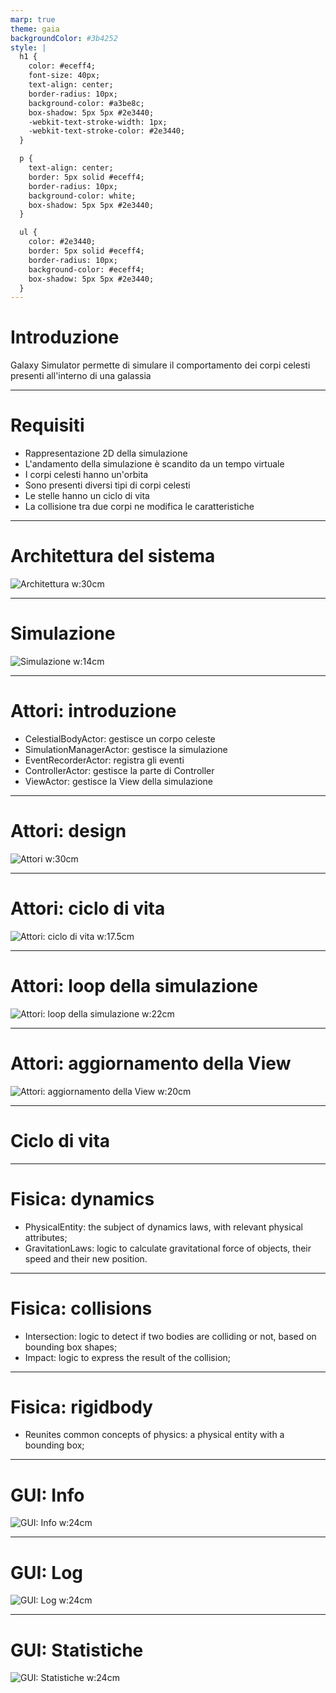 ```yaml
---
marp: true
theme: gaia
backgroundColor: #3b4252
style: |
  h1 {
    color: #eceff4;
    font-size: 40px;
    text-align: center;
    border-radius: 10px;
    background-color: #a3be8c;
    box-shadow: 5px 5px #2e3440;
    -webkit-text-stroke-width: 1px;
    -webkit-text-stroke-color: #2e3440;
  }

  p {
    text-align: center;
    border: 5px solid #eceff4;
    border-radius: 10px;
    background-color: white;
    box-shadow: 5px 5px #2e3440;
  }

  ul {
    color: #2e3440;
    border: 5px solid #eceff4;
    border-radius: 10px;
    background-color: #eceff4;
    box-shadow: 5px 5px #2e3440;
  }
---
```

# Introduzione

Galaxy Simulator permette di simulare il comportamento dei corpi celesti presenti all'interno di una galassia

---

# Requisiti

- Rappresentazione 2D della simulazione
- L'andamento della simulazione è scandito da un tempo virtuale
- I corpi celesti hanno un'orbita
- Sono presenti diversi tipi di corpi celesti
- Le stelle hanno un ciclo di vita
- La collisione tra due corpi ne modifica le caratteristiche
---

# Architettura del sistema

![Architettura w:30cm](./assets/mvc_actor_architecture.svg)

---

# Simulazione

![Simulazione w:14cm](./assets/simulation_class_diagram.svg)

---

# Attori: introduzione

- CelestialBodyActor: gestisce un corpo celeste
- SimulationManagerActor: gestisce la simulazione
- EventRecorderActor: registra gli eventi
- ControllerActor: gestisce la parte di Controller
- ViewActor: gestisce la View della simulazione

---

# Attori: design

![Attori w:30cm](./assets/celestial_body_actor_class_diagram.svg)

---

# Attori: ciclo di vita

![Attori: ciclo di vita w:17.5cm](./assets/actors_lifecycle_sequence.svg)

---

# Attori: loop della simulazione

![Attori: loop della simulazione w:22cm](./assets/actors_simulation_loop_sequence.svg)

---

# Attori: aggiornamento della View

![Attori: aggiornamento della View w:20cm](./assets/actors_view_simulation_update_sequence.svg)

---

# Ciclo di vita

---

# Fisica: dynamics

- PhysicalEntity: the subject of dynamics laws, with relevant physical attributes;
- GravitationLaws: logic to calculate gravitational force of objects, their speed and their new position.

---
# Fisica: collisions

- Intersection: logic to detect if two bodies are colliding or not, based on bounding box shapes;
- Impact: logic to express the result of the collision;

---
# Fisica: rigidbody

- Reunites common concepts of physics: a physical entity with a bounding box;

---

# GUI: Info

![GUI: Info w:24cm](./assets/gui-info.png)

---

# GUI: Log

![GUI: Log w:24cm](./assets/gui-log.png)

---

# GUI: Statistiche

![GUI: Statistiche w:24cm](./assets/gui-stats.png)
